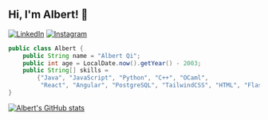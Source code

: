 ## Hi, I'm Albert! 👋

[![LinkedIn](https://img.shields.io/badge/linkedin-%230077B5.svg?style=for-the-badge&logo=linkedin&logoColor=white)](https://linkedin.com/in/albertqi03) [![Instagram](https://img.shields.io/badge/Instagram-%23E4405F.svg?style=for-the-badge&logo=Instagram&logoColor=white)](https://www.instagram.com/albert.qi)

```java
public class Albert {
    public String name = "Albert Qi";
    public int age = LocalDate.now().getYear() - 2003;
    public String[] skills =
        {"Java", "JavaScript", "Python", "C++", "OCaml",
         "React", "Angular", "PostgreSQL", "TailwindCSS", "HTML", "Flask"};
}
```

[![Albert's GitHub stats](https://github-readme-stats.vercel.app/api?username=albertqi&show_icons=true&layout=compact&theme=dark)](https://github.com/albertqi)
